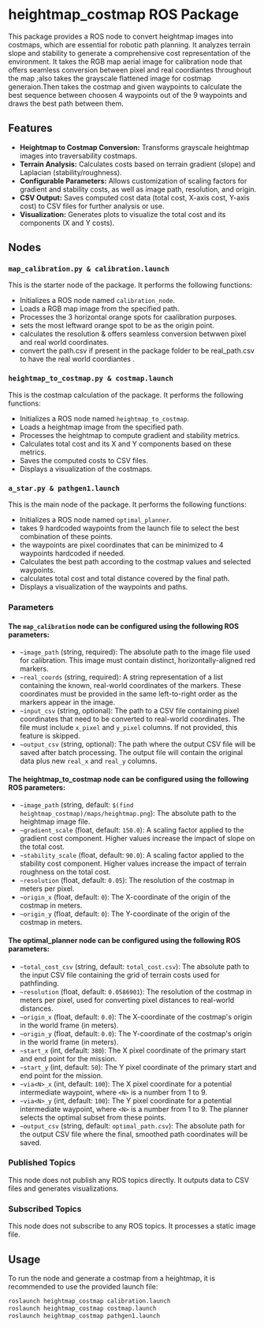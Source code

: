 # heightmap_costmap ROS Package

This package provides a ROS node to convert heightmap images into costmaps, which are essential for robotic path planning. It analyzes terrain slope and stability to generate a comprehensive cost representation of the environment.
It takes the RGB map aerial image for calibration node that offers seamless conversion between pixel and real coordiantes throughout the map ;also takes the grayscale flattened image for costmap generaion.Then takes the costmap and given waypoints to calculate the best sequence between choosen 4 waypoints out of the 9 waypoints and draws the best path between them.

## Features

- **Heightmap to Costmap Conversion:** Transforms grayscale heightmap images into traversability costmaps.
- **Terrain Analysis:** Calculates costs based on terrain gradient (slope) and Laplacian (stability/roughness).
- **Configurable Parameters:** Allows customization of scaling factors for gradient and stability costs, as well as image path, resolution, and origin.
- **CSV Output:** Saves computed cost data (total cost, X-axis cost, Y-axis cost) to CSV files for further analysis or use.
- **Visualization:** Generates plots to visualize the total cost and its components (X and Y costs).

## Nodes

### `map_calibration.py & calibration.launch`

This is the starter node of the package. It performs the following functions:

- Initializes a ROS node named `calibration_node`.
- Loads a RGB map image from the specified path.
- Processes the 3 horizontal orange spots for caalibration purposes.
- sets the most leftward orange spot to be as the origin point.
- calculates the resolution & offers seamless conversion betwwen pixel and real world coordinates.
- convert the path.csv if present in the package folder to be real_path.csv to have the real world coordiantes .

### `heightmap_to_costmap.py & costmap.launch`

This is the costmap calculation of the package. It performs the following functions:

- Initializes a ROS node named `heightmap_to_costmap`.
- Loads a heightmap image from the specified path.
- Processes the heightmap to compute gradient and stability metrics.
- Calculates total cost and its X and Y components based on these metrics.
- Saves the computed costs to CSV files.
- Displays a visualization of the costmaps.

### `a_star.py & pathgen1.launch`

This is the main node of the package. It performs the following functions:

- Initializes a ROS node named `optimal_planner`.
- takes 9 hardcoded waypoints from the launch file to select the best combination of these points.
- the waypoints are pixel coordinates that can be minimized to 4 waypoints hardcoded if needed.
- Calculates the best path according to the costmap values and selected waypoints.
- calculates total cost and total distance covered by the final path.
- Displays a visualization of the waypoints and paths.

### Parameters

#### The `map_calibration` node can be configured using the following ROS parameters:

- `~image_path` (string, required): The absolute path to the image file used for calibration. This image must contain distinct, horizontally-aligned red markers.
- `~real_coords` (string, required): A string representation of a list containing the known, real-world coordinates of the markers. These coordinates must be provided in the same left-to-right order as the markers appear in the image.
- `~input_csv` (string, optional): The path to a CSV file containing pixel coordinates that need to be converted to real-world coordinates. The file must include `x_pixel` and `y_pixel` columns. If not provided, this feature is skipped.
- `~output_csv` (string, optional): The path where the output CSV file will be saved after batch processing. The output file will contain the original data plus new `real_x` and `real_y` columns.

#### The heightmap_to_costmap node can be configured using the following ROS parameters:

- `~image_path` (string, default: `$(find heightmap_costmap)/maps/heightmap.png`): The absolute path to the heightmap image file.
- `~gradient_scale` (float, default: `150.0`): A scaling factor applied to the gradient cost component. Higher values increase the impact of slope on the total cost.
- `~stability_scale` (float, default: `90.0`): A scaling factor applied to the stability cost component. Higher values increase the impact of terrain roughness on the total cost.
- `~resolution` (float, default: `0.05`): The resolution of the costmap in meters per pixel.
- `~origin_x` (float, default: `0`): The X-coordinate of the origin of the costmap in meters.
- `~origin_y` (float, default: `0`): The Y-coordinate of the origin of the costmap in meters.

#### The optimal_planner node can be configured using the following ROS parameters:

-   `~total_cost_csv` (string, default: `total_cost.csv`): The absolute path to the input CSV file containing the grid of terrain costs used for pathfinding.
-   `~resolution` (float, default: `0.0586901`): The resolution of the costmap in meters per pixel, used for converting pixel distances to real-world distances.
-   `~origin_x` (float, default: `0.0`): The X-coordinate of the costmap's origin in the world frame (in meters).
-   `~origin_y` (float, default: `0.0`): The Y-coordinate of the costmap's origin in the world frame (in meters).
-   `~start_x` (int, default: `380`): The X pixel coordinate of the primary start and end point for the mission.
-   `~start_y` (int, default: `50`): The Y pixel coordinate of the primary start and end point for the mission.
-   `~via<N>_x` (int, default: `100`): The X pixel coordinate for a potential intermediate waypoint, where `<N>` is a number from 1 to 9.
-   `~via<N>_y` (int, default: `100`): The Y pixel coordinate for a potential intermediate waypoint, where `<N>` is a number from 1 to 9. The planner selects the optimal subset from these points.
-   `~output_csv` (string, default: `optimal_path.csv`): The absolute path for the output CSV file where the final, smoothed path coordinates will be saved.

### Published Topics

This node does not publish any ROS topics directly. It outputs data to CSV files and generates visualizations.

### Subscribed Topics

This node does not subscribe to any ROS topics. It processes a static image file.

## Usage

To run the node and generate a costmap from a heightmap, it is recommended to use the provided launch file:

```bash
roslaunch heightmap_costmap calibration.launch
roslaunch heightmap_costmap costmap.launch
roslaunch heightmap_costmap pathgen1.launch
```


